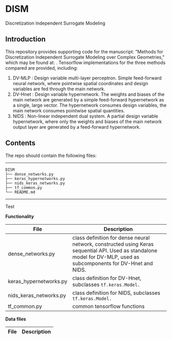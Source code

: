 # DISM

Discretization Independent Surrogate Modeling

Introduction
------------
This repository provides supporting code for the manuscript: "Methods for Discretization Independent Surrogate Modeling over Complex Geometries," which may be found at: . Tensorflow implementations for the three methods compared are provided, including:

1. DV-MLP   : Design variable multi-layer perceptron. Simple feed-forward neural network, where pointwise spatial coordinates and design variables are fed through the main network.
2. DV-Hnet  : Design variable hypernetwork. The weights and biases of the main network are generated by a simple feed-forward hypernetwork as a single, large vector. The hypernetwork consumes design variables, the main network consumes pointwise spatial quantities.
3. NIDS     : Non-linear independent dual system. A partial design variable hypernetwork, where only the weights and biases of the main network output layer are generated by a feed-forward hypernetwork.

Contents
----------------

The repo should contain the following files:  

-----------------------------------
    DISM
    ├── dense_networks.py        
    ├── keras_hypernetworks.py      
    ├── nids_keras_networks.py   
    ├── tf_common.py 
    └── README.md
-----------------------------------

Test


**Functionality**

File | Description 
--- | ---|
dense_networks.py | class definition for dense neural network, constructed using Keras sequential API. Used as standalone model for DV-MLP, used as subcomponents for DV-Hnet and NIDS.
keras_hypernetworks.py | class definition for DV-Hnet, subclasses ```tf.keras.Model.```
nids_keras_networks.py | class definition for NIDS, subclasses ```tf.keras.Model.```
tf_common.py | common tensorflow functions

**Data files**

File | Description
--- | ---|



